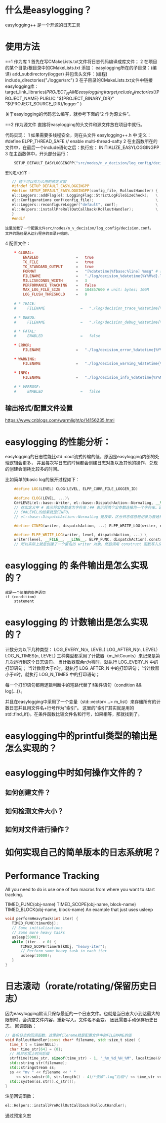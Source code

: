 
# 什么是easylogging？
easylogging++ 是一个开源的日志工具

# 使用方法

==1 作为库
1 首先在写CMakeLists.txt文件将日志代码编译成库文件；
2 在项目的某个目录/根目录中的CMakeLists.txt 添加：
    easylogging所在的子目录：(编译)
    add_subdirectory(logger)
    并包含头文件：(编程)
    include_directories("./logger/src")
3 在子目录的CMakeLists.txt文件中链接easylogging库：
    target_link_libraries(${PROJECT_NAME}
                        easylogging
                        )
    target_include_directories(${PROJECT_NAME} PUBLIC
                            "${PROJECT_BINARY_DIR}"
                            "${PROJECT_SOURCE_DIR}/logger"
                            )

关于easylogging的代码怎么编写，就参考下面的“2 作为源文件”。

==2 作为源文件
直接将easylogging的头文件和源文件放在项目中就行。

代码实现：
1 如果需要多线程安全，则在头文件 easylogging++.h 中 定义：#define ELPP_THREAD_SAFE    // enable multi-thread-safty
2 在主函数所在的文件中，在最后一个include语句之后：执行宏： INITIALIZE_EASYLOGGINGPP
3 在主函数体中，开头部分运行：
```cpp
    SETUP_DEFAULT_EASYLOGGINGPP("src/nodes/n_v_decision/log_config/decision.conf");
```
    宏的定义如下：
 ```cpp
    // 这个可以作为公用的预定义宏
    #ifndef SETUP_DEFAULT_EASYLOGGINGPP
    #define SETUP_DEFAULT_EASYLOGGINGPP(config_file, RolloutHandler) {  \
    el::Loggers::addFlag(el::LoggingFlag::StrictLogFileSizeCheck);   \
    el::Configurations conf(config_file);                            \
    el::Loggers::reconfigureLogger("default", conf);                 \
    el::Helpers::installPreRollOutCallback(RolloutHandler);          \
    } 
    #endif 
 ``` 
    这里加载了一个配置文件src/nodes/n_v_decision/log_config/decision.conf。
    文件的路径是从运行程序的目录开始的。
4 配置文件：
```conf
    * GLOBAL:  
        ENABLED                 =   true  
        TO_FILE                 =   true  
        TO_STANDARD_OUTPUT      =   true   
        FORMAT                  =   "[%datetime|%fbase:%line] %msg" # 输出格式
        FILENAME                =   "./log/decision_%datetime{%Y%M%d}.log" # 默认日志文件名
        MILLISECONDS_WIDTH      =   3  
        PERFORMANCE_TRACKING    =   false  
        MAX_LOG_FILE_SIZE       =   104857600 # unit: bytes; 100M 
        LOG_FLUSH_THRESHOLD     =   0  
        
    # * TRACE:  
    #     FILENAME                =   "./log/decision_trace_%datetime{%Y%M%d}.log" # 输出文件  
        
    # * DEBUG:  
    #     FILENAME                =   "./log/decision_debug_%datetime{%Y%M%d}.log"  
        
    # * FATAL:  
    #     ENABLED                 =   false  
        
    * ERROR:  
        FILENAME                =   "./log/decision_error_%datetime{%Y%M%d}.log"  
        
    * WARNING:  
        FILENAME                =   "./log/decision_warning_%datetime{%Y%M%d}.log"  
        
    * INFO:  
        FILENAME                =   "./log/decision_info_%datetime{%Y%M%d}.log"  
        
    # * VERBOSE:  
    #     ENABLED                 =   false  
```
## 输出格式/配置文件设置
https://www.cnblogs.com/warmlight/p/14156235.html

# easylogging 的性能分析：
easylogging的日志性能比std::cout流式传输的低，原因是easylogging内部的处理逻辑会更多，
并且每次写日志的时候都会创建日志对象以及其他的操作，兑现的创建会消耗比较多的时间。

比如简单的basic log的展开过程如下：
```cpp
    #define LOG(LEVEL) CLOG(LEVEL, ELPP_CURR_FILE_LOGGER_ID)
    
    #define CLOG(LEVEL, ...)\
    C##LEVEL(el::base::Writer, el::base::DispatchAction::NormalLog, __VA_ARGS__)
    // 在宏定义中 # 表示将宏参数变为字符串；## 表示将两个宏参数连接为一个字符串。因此C##LEVEL就表示CLEVEL，当LEVEL的值是INFO的时候
    // C##LEVEL的结果就是CINFO。
    // el::base::DispatchAction::NormalLog 是枚举，区分日志信息是记录为普通日志信息还是系统日志信息。如果是记录为系统日志信息，那么代码中的日志就会存到系统日志目录下。
    
    #define CINFO(writer, dispatchAction, ...) ELPP_WRITE_LOG(writer, el::Level::Info, dispatchAction, __VA_ARGS__)

    #define ELPP_WRITE_LOG(writer, level, dispatchAction, ...) \
    writer(level, __FILE__, __LINE__, ELPP_FUNC, dispatchAction).construct(el_getVALength(__VA_ARGS__), __VA_ARGS__)
    // 所以实际上就是创建了一个匿名的 writer 对象，然后调用 construct 函数写入文件。
```
# easylogging 的 条件输出是怎么实现的？
    就是一个简单的条件语句
    if (condition)
        statement
# easylogging 的 计数输出是怎么实现的？
计数分为以下几种类型：
    LOG_EVERY_N(n, LEVEL)
    LOG_AFTER_N(n, LEVEL)
    LOG_N_TIMES(n, LEVEL)
三种类型都采用了计数器（m_hitCounts）来记录是第几次运行到这个日志语句。
当计数器取余n为零时，就执行 LOG_EVERY_N 中的打印语句；
当计数器大于n时，就执行 LOG_AFTER_N 中的打印语句；
当计数器小于n时，就执行 LOG_N_TIMES 中的打印语句；

每一个打印语句都用逻辑判断中的短路代替了if条件语句（condition && log(...)）。

并且在easylogging中采用了一个变量（std::vector<...> m_list）来存储所有的计数日志并且用文件名+行号作为"索引"。
这里的"索引"其实就是用的std::find_if()。在条件函数比较文件名和行号，如果相等，那就找到了。

# easylogging中的printful类型的输出是怎么实现的？

# easylogging中时如何操作文件的？

## 如何创建文件？

## 如何检测文件大小？

## 如何对文件进行操作？

# 如何实现自己的简单版本的日志系统呢？

# Performance Tracking

All you need to do is use one of two macros from where you want to start tracking.

TIMED_FUNC(obj-name)
TIMED_SCOPE(obj-name, block-name)
TIMED_BLOCK(obj-name, block-name)
An example that just uses usleep
```cpp
void performHeavyTask(int iter) {
   TIMED_FUNC(timerObj);
   // Some initializations
   // Some more heavy tasks
   usleep(5000);
   while (iter-- > 0) {
       TIMED_SCOPE(timerBlkObj, "heavy-iter");
       // Perform some heavy task in each iter
       usleep(10000);
   }
}
```

# 日志滚动（rorate/rotating/保留历史日志）
因为easylogging默认只保存最近的一个日志文件。也就是当日志大小到达最大的限制时，会清空文件内容，重新写入。文件名不会变。
因此需要手动保存历史日志。
回调函数：
```cpp
// 备份日志的回调函数，这里的filename就是配置文件中的FILENAME的值
void RolloutHandler(const char* filename, std::size_t size) {
  time_t t = time(NULL);
  char time_str[64] = {0};
  // 给日志加上时间后缀 
  strftime(time_str, sizeof(time_str) - 1, "_%m_%d_%H_%M", localtime(&t)); 
  std::string str(filename);
  std::stringstream ss;
  ss << "mv " << filename << " " 
     << str.substr(0, str.length() - 4)/*去掉“.log”后缀*/ << time_str << ".log";
  std::system(ss.str().c_str());
}
```
注册回调函数：
```cpp
el::Helpers::installPreRollOutCallback(RolloutHandler);
```
通过预定义宏